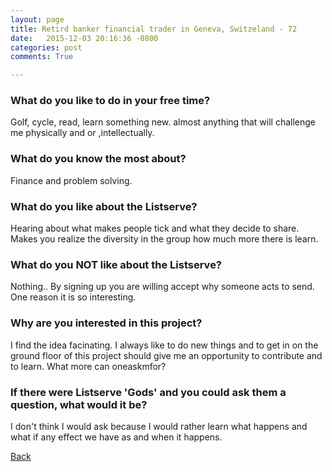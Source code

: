 ```yaml
---
layout: page
title: Retird banker financial trader in Geneva, Switzeland - 72
date:   2015-12-03 20:16:36 -0800
categories: post
comments: True

---
```


### What do you like to do in your free time?
<p>Golf, cycle, read, learn something new. almost anything that will challenge me physically and or ,intellectually. </p>

### What do you know the most about?
<p>Finance and problem solving.</p>

### What do you like about the Listserve?
<p>Hearing about what makes people tick and what they decide to share. Makes you realize the diversity in the group how much more there is learn. </p>

### What do you NOT like about the Listserve?
<p>Nothing.. By signing up you are willing accept why someone acts to send. One reason it is so interesting.</p>

### Why are you interested in this project?
<p>I find the idea facinating. I always like to do new things and to get in on the ground floor of this project should give me an opportunity to contribute and to learn. What more can oneaskmfor?</p>

### If there were Listserve 'Gods' and you could ask them a question, what would it be?
<p>I don't think I would ask because I would rather learn what happens and what if any effect we have as and when it happens.</p>

[Back][1]

[1]: /home/responders/all
